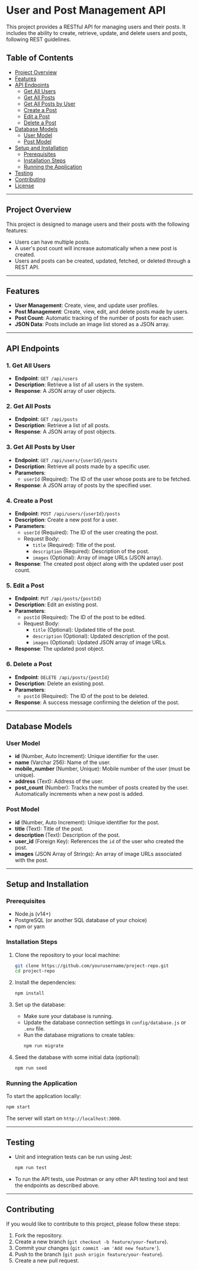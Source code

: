 
# User and Post Management API

This project provides a RESTful API for managing users and their posts. It includes the ability to create, retrieve, update, and delete users and posts, following REST guidelines.

## Table of Contents
- [Project Overview](#project-overview)
- [Features](#features)
- [API Endpoints](#api-endpoints)
  - [Get All Users](#get-all-users)
  - [Get All Posts](#get-all-posts)
  - [Get All Posts by User](#get-all-posts-by-user)
  - [Create a Post](#create-a-post)
  - [Edit a Post](#edit-a-post)
  - [Delete a Post](#delete-a-post)
- [Database Models](#database-models)
  - [User Model](#user-model)
  - [Post Model](#post-model)
- [Setup and Installation](#setup-and-installation)
  - [Prerequisites](#prerequisites)
  - [Installation Steps](#installation-steps)
  - [Running the Application](#running-the-application)
- [Testing](#testing)
- [Contributing](#contributing)
- [License](#license)

---

## Project Overview

This project is designed to manage users and their posts with the following features:
- Users can have multiple posts.
- A user's post count will increase automatically when a new post is created.
- Users and posts can be created, updated, fetched, or deleted through a REST API.

---

## Features

- **User Management**: Create, view, and update user profiles.
- **Post Management**: Create, view, edit, and delete posts made by users.
- **Post Count**: Automatic tracking of the number of posts for each user.
- **JSON Data**: Posts include an image list stored as a JSON array.

---

## API Endpoints

### 1. **Get All Users**
- **Endpoint**: `GET /api/users`
- **Description**: Retrieve a list of all users in the system.
- **Response**: A JSON array of user objects.

### 2. **Get All Posts**
- **Endpoint**: `GET /api/posts`
- **Description**: Retrieve a list of all posts.
- **Response**: A JSON array of post objects.

### 3. **Get All Posts by User**
- **Endpoint**: `GET /api/users/{userId}/posts`
- **Description**: Retrieve all posts made by a specific user.
- **Parameters**: 
  - `userId` (Required): The ID of the user whose posts are to be fetched.
- **Response**: A JSON array of posts by the specified user.

### 4. **Create a Post**
- **Endpoint**: `POST /api/users/{userId}/posts`
- **Description**: Create a new post for a user.
- **Parameters**:
  - `userId` (Required): The ID of the user creating the post.
  - Request Body: 
    - `title` (Required): Title of the post.
    - `description` (Required): Description of the post.
    - `images` (Optional): Array of image URLs (JSON array).
- **Response**: The created post object along with the updated user post count.

### 5. **Edit a Post**
- **Endpoint**: `PUT /api/posts/{postId}`
- **Description**: Edit an existing post.
- **Parameters**:
  - `postId` (Required): The ID of the post to be edited.
  - Request Body:
    - `title` (Optional): Updated title of the post.
    - `description` (Optional): Updated description of the post.
    - `images` (Optional): Updated JSON array of image URLs.
- **Response**: The updated post object.

### 6. **Delete a Post**
- **Endpoint**: `DELETE /api/posts/{postId}`
- **Description**: Delete an existing post.
- **Parameters**:
  - `postId` (Required): The ID of the post to be deleted.
- **Response**: A success message confirming the deletion of the post.

---

## Database Models

### User Model
- **id** (Number, Auto Increment): Unique identifier for the user.
- **name** (Varchar 256): Name of the user.
- **mobile_number** (Number, Unique): Mobile number of the user (must be unique).
- **address** (Text): Address of the user.
- **post_count** (Number): Tracks the number of posts created by the user. Automatically increments when a new post is added.

### Post Model
- **id** (Number, Auto Increment): Unique identifier for the post.
- **title** (Text): Title of the post.
- **description** (Text): Description of the post.
- **user_id** (Foreign Key): References the `id` of the user who created the post.
- **images** (JSON Array of Strings): An array of image URLs associated with the post.

---

## Setup and Installation

### Prerequisites
- Node.js (v14+)
- PostgreSQL (or another SQL database of your choice)
- npm or yarn

### Installation Steps
1. Clone the repository to your local machine:
    ```bash
    git clone https://github.com/yourusername/project-repo.git
    cd project-repo
    ```

2. Install the dependencies:
    ```bash
    npm install
    ```

3. Set up the database:
    - Make sure your database is running.
    - Update the database connection settings in `config/database.js` or `.env` file.
    - Run the database migrations to create tables:
      ```bash
      npm run migrate
      ```

4. Seed the database with some initial data (optional):
    ```bash
    npm run seed
    ```

### Running the Application
To start the application locally:
```bash
npm start
```
The server will start on `http://localhost:3000`.

---

## Testing

- Unit and integration tests can be run using Jest:
    ```bash
    npm run test
    ```
  
- To run the API tests, use Postman or any other API testing tool and test the endpoints as described above.

---

## Contributing

If you would like to contribute to this project, please follow these steps:

1. Fork the repository.
2. Create a new branch (`git checkout -b feature/your-feature`).
3. Commit your changes (`git commit -am 'Add new feature'`).
4. Push to the branch (`git push origin feature/your-feature`).
5. Create a new pull request.

